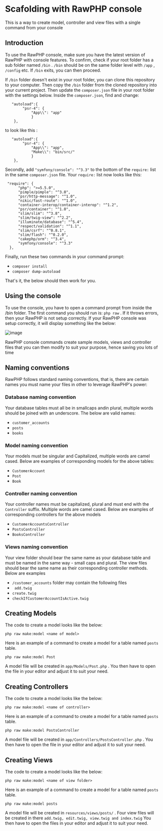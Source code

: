 # Scafolding with RawPHP console
This is a way to create model, controller and view files with a single command from your console

## Introduction
To use the RawPHP console, make sure you have the latest version of RawPHP with console features. To confirm, check if your root folder has a sub
folder named `/bin` . `/bin` should be on the same folder level with `/app` , `/config` etc.
If `/bin` exits, you can then proceed.

If `/bin` folder doesn't exist in your root folder, you can clone this repository to your computer. Then copy the `/bin` folder from the cloned repository into your current
project. Then update the `composer.json` file in your root folder with the settings below.
Inside the `composer.json`, find and change:

```
   "autoload":{
    	"psr-4": {
    		"App\\": "app"
    		}
    },
```
to look like this :

```
   "autoload":{
    	"psr-4": {
    		"App\\": "app",
    		"Make\\": "bin/src/"
    		}
    },
  ```
  
  Secondly, add `"symfony/console": "^3.3"` to the bottom of the `require:` list in the same `composer.json` file. 
  Your `require:` list now looks like this:
  ```
   "require": {
        "php": ">=5.5.0",
        "pimple/pimple": "^3.0",
        "psr/http-message": "^1.0",
        "nikic/fast-route": "^1.0",
        "container-interop/container-interop": "^1.2",
        "psr/container": "^1.0",
        "slim/slim": "^3.8",
        "slim/twig-view": "^2.2",
        "illuminate/database": "^5.4",
        "respect/validation": "^1.1",
        "slim/csrf": "^0.8.1",
        "slim/flash": "^0.2.0",
        "cakephp/orm": "^3.4",
        "symfony/console": "^3.3"
    },
 
 ```
Finally, run these two commands in your command prompt:
* `composer install`
* `composer dump-autoload`

That's it, the below should then work for you.

## Using the console
To use the console, you have to open a command prompt from inside the /bin folder. The first command you should run is:
`php raw` . If it throws errors, then your RawPHP is not setup correctly. If your RawPHP console was setup correctly, it will display something like the below:

![image](https://user-images.githubusercontent.com/1010556/28904021-02f3a49a-7800-11e7-946f-cacac530b97f.png)

RawPHP console commands create sample models, views and controller files that you can then modify to suit your purpose, hence saving you lots of time

## Naming conventions 
RawPHP follows standard naming conventions, that is, there are certain names you must name your files in other to leverage RawPHP's power:

### Database naming convention
Your database tables must all be in smallcaps andin plural, multiple words should be joined with an underscore. The below are valid names:
 * `customer_accounts`
 * `posts`
 * `books`
 
### Model naming convention
Your models must be singular and Capitalized, multiple words are camel cased. Below are examples of corresponding models for the above tables:
 * `CustomerAccount`
 * `Post`
 * `Book`
 
### Controller naming convention
Your controller names must be capitalized, plural and must end with the `Controller` suffix. Multiple words are camel cased. Below are examples of corresponding controllers for the above models
 * `CustomerAccountsController`
 * `PostsController`
 * `BooksController`
 
### Views naming convention
Your view folder should bear the same name as your database table and must be named in the same way - small caps and plural.
The view files should bear the same name as their corresponding controller methods. Below are examples
* `/customer_accounts` folder may contain the following files
* ` add.twig`
* `create.twig`
* `checkIfCustomerAccountIsActive.twig`


## Creating Models
The code to create a model looks like the below:
```
php raw make:model <name of model>
``` 

Here is an example of a command to create a model for a table named `posts` table.

```
php raw make:model Post
```
A model file will be created in `app/Models/Post.php` . You then have to open the file in your editor and adjust it to suit your need.

## Creating Controllers
The code to create a model looks like the below:
```
php raw make:model <name of controller>
``` 

Here is an example of a command to create a model for a table named `posts` table.

```
php raw make:model PostsController
```
A model file will be created in `app/Controllers/PostsController.php` . You then have to open the file in your editor and adjust it to suit your need.


## Creating Views
The code to create a model looks like the below:
```
php raw make:model <name of view folder>
``` 

Here is an example of a command to create a model for a table named `posts` table.

```
php raw make:model posts
```
A model file will be created in `resources/views/posts/` . Four view files will be created in there `add.twig, edit.twig, view.twig and index.twig`
You then have to open the files in your editor and adjust it to suit your need.
